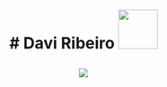 <h1 align="center">
# Davi Ribeiro <img src="https://github.com/Davi8002/Davi8002/assets/164496370/81302803-6e64-4ab4-afa7-5404dfa98d60" width="70px">




![](https://komarev.com/ghpvc/?username=Davi8002&color=red)

